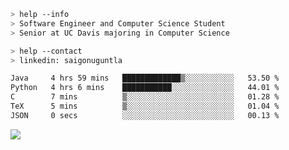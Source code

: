 ```bash
> help --info
> Software Engineer and Computer Science Student
> Senior at UC Davis majoring in Computer Science
```

```bash
> help --contact
> linkedin: saigonuguntla
```

<!--START_SECTION:waka-->

```txt
Java     4 hrs 59 mins   █████████████▒░░░░░░░░░░░   53.50 %
Python   4 hrs 6 mins    ███████████░░░░░░░░░░░░░░   44.01 %
C        7 mins          ▒░░░░░░░░░░░░░░░░░░░░░░░░   01.28 %
TeX      5 mins          ▒░░░░░░░░░░░░░░░░░░░░░░░░   01.04 %
JSON     0 secs          ░░░░░░░░░░░░░░░░░░░░░░░░░   00.13 %
```

<!--END_SECTION:waka-->

![](https://komarev.com/ghpvc/?username=saigonu&color=6A8AFF)
